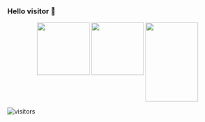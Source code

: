 ### Hello visitor 👋



<div align="center">
  <img align="top" width="120em" src="https://github-readme-stats.vercel.app/api/wakatime?username=MariuszUrban" />  
  <img align="top" width="120em"  src="https://github-readme-stats.vercel.app/api/top-langs/?username=MariuszUrban&layout=compact)](https://github.com/MariuszUrban/github-readme-stats" />  
  <img align="top" width="120em"  height="180em" src="https://github-readme-stats.vercel.app/api?username=MariuszUrban&show_icons=true&hide_border=true&&count_private=true&include_all_commits=true" />
</div>





![visitors](https://visitor-badge.glitch.me/badge?page_id=page.id)


